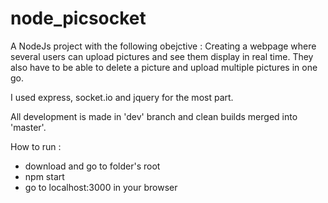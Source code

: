 # node_picsocket
A NodeJs project with the following obejctive :
  Creating a webpage where several users can upload pictures and see them display in real time.
  They also have to be able to delete a picture and upload multiple pictures in one go.

I used express, socket.io and jquery for the most part.

All development is made in 'dev' branch and clean builds merged into 'master'.

How to run : 
- download and go to folder's root
- npm start
- go to localhost:3000 in your browser
